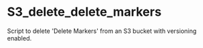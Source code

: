 # S3_delete_delete_markers
Script to delete 'Delete Markers' from an S3 bucket with versioning enabled. 
